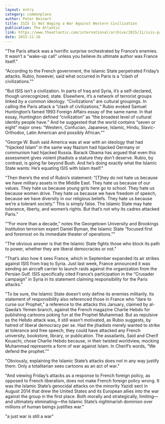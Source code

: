 ```yaml
---
layout: entry
category: commonplace
author: Peter Beinart
title: ​ISIS Is Not Waging a War Against Western Civilization
publication: The Atlantic
link: https://www.theatlantic.com/international/archive/2015/11/isis-paris-attacks-rubio-republicans/416085/
date: 2015-11-16
---
```


"The Paris attack was a horrific surprise orchestrated by France’s enemies. It wasn’t a “wake-up call” unless you believe its ultimate author was France itself."
 
"According to the French government, the Islamic State perpetrated Friday’s attacks. Rubio, however, said what occurred in Paris is a “clash of civilizations.”"

"But ISIS isn’t a civilization. In parts of Iraq and Syria, it’s a self-declared, though unrecognized, state. Elsewhere, it’s a network of terrorist groups linked by a common ideology. “Civilizations” are cultural groupings. In calling the Paris attack a “clash of civilizations,” Rubio evoked Samuel Huntington’s famed 1993 Foreign Affairs essay of the same name. In that essay, Huntington defined “civilization” as “the broadest level of cultural identity people have.” And he suggested that the world contains “seven or eight” major ones: “Western, Confucian, Japanese, Islamic, Hindu, Slavic-Orthodox, Latin American and possibly African.”"

"George W. Bush said America was at war with an ideology that had “hijacked Islam” in the same way Nazism had hijacked Germany or communism had hijacked Russia. Barack Obama has argued that even this assessment gives violent jihadists a stature they don’t deserve. Rubio, by contrast, is going far beyond Bush. And he’s doing exactly what the Islamic State wants: He’s equating ISIS with Islam itself."
 
"Then there’s the end of Rubio’s statement: “[T]hey do not hate us because we have military assets in the Middle East. They hate us because of our values. They hate us because young girls here go to school. They hate us because women drive. They hate us because we have freedom of speech, because we have diversity in our religious beliefs. They hate us because we’re a tolerant society.” This is simply false. The Islamic State may hate tolerance, liberty, and women’s rights. But that’s not why its cadres attacked Paris."
 
"“For more than a decade,” notes the Georgetown University and Brookings Institution terrorism expert Daniel Byman, the Islamic State “focused first and foremost on its immediate theater of operations.”"
 
"The obvious answer is that the Islamic State fights those who block its path to power, whether they are liberal democracies or not."
 
"That’s also how it sees France, which in September expanded its air strikes against ISIS from Iraq to Syria. Just last week, France announced it was sending an aircraft carrier to launch raids against the organization from the Persian Gulf. ISIS specifically cited France’s participation in the “Crusader campaign” in Syria in its statement claiming responsibility for the Paris attacks."
 
"To be sure, the Islamic State doesn’t only define its enemies militarily. Its statement of responsibility also referenced those in France who “dare to curse our Prophet,” a reference to the attacks this January, claimed by al-Qaeda’s Yemen branch, against the French magazine Charlie Hebdo for publishing cartoons poking fun at the Prophet Muhammad. But as repulsive as the Hebdo attack was, it still wasn’t motivated, as Rubio suggests, by hatred of liberal democracy per se. Had the jihadists merely wanted to strike at tolerance and free speech, they could have attacked any French university, bookstore, library, or publication. The assailants, Said and Cherif Kouachi, chose Charlie Hebdo because, in their twisted worldview, mocking Muhammad represents a form of war against Islam. In Cherif’s words, “We defend the prophet.”"

"Obviously, explaining the Islamic State’s attacks does not in any way justify them. Only a totalitarian sees cartoons as an act of war."
 
"And viewing Friday’s attacks as a response to French foreign policy, as opposed to French liberalism, does not make French foreign policy wrong. It was the Islamic State’s genocidal attacks on the minority Yazidi sect in August 2014 that drew the United States and its European allies into the war against the group in the first place. Both morally and strategically, limiting—and ultimately eliminating—the Islamic State’s nightmarish dominion over millions of human beings justifies war."

"a just war is still a war"


